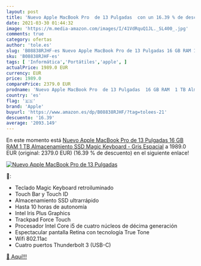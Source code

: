 ```yaml
---
layout: post
title: 'Nuevo Apple MacBook Pro  de 13 Pulgadas  con un 16.39 % de descuento'
date: 2021-03-30 01:44:32
image: 'https://m.media-amazon.com/images/I/41VdRquQ1JL._SL400_.jpg'
comments: true
category: ofertas
author: 'tole.es'
slug: 'B08838RJHF-es Nuevo Apple MacBook Pro de 13 Pulgadas 16 GB RAM 1 TB...'
sku: 'B08838RJHF-es'
tags: [ 'Informática','Portátiles','apple', ]
actualPrice: 1989.0 EUR
currency: EUR
price: 1989.0
comparePrice: 2379.0 EUR
prodname: 'Nuevo Apple MacBook Pro  de 13 Pulgadas  16 GB RAM  1 TB Almacenamiento SSD  Magic Keyboard  - Gris Espacial'
country: 'es'
flag: '🇪🇸'
brand: 'Apple'
buyurl: 'https://www.amazon.es/dp/B08838RJHF/?tag=tolees-21'
descuento: '16.39'
average: '2093.149'
---
```


En este momento está [Nuevo Apple MacBook Pro  de 13 Pulgadas  16 GB RAM  1 TB Almacenamiento SSD  Magic Keyboard  - Gris Espacial](https://www.amazon.es/dp/B08838RJHF/?tag=tolees-21) a 1989.0 EUR (original: 2379.0 EUR) (16.39 %  de descuento) en el siguiente enlace!

[![Nuevo Apple MacBook Pro  de 13 Pulgadas ](https://m.media-amazon.com/images/I/41VdRquQ1JL._SL400_.jpg)](https://www.amazon.es/dp/B08838RJHF/?tag=tolees-21)

🔎:

- Teclado Magic Keyboard retroiluminado
- Touch Bar y Touch ID
- Almacenamiento SSD ultrarrápido
- Hasta 10 horas de autonomía
- Intel Iris Plus Graphics
- Trackpad Force Touch
- Procesador Intel Core i5 de cuatro núcleos de décima generación
- Espectacular pantalla Retina con tecnología True Tone
- Wifi 802.11ac
- Cuatro puertos Thunderbolt 3 (USB-C)

[🛒 Aquí!!!](https://www.amazon.es/dp/B08838RJHF/?tag=tolees-21)
